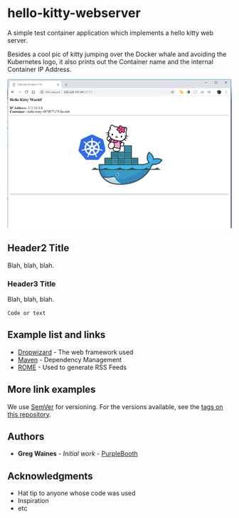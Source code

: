 # hello-kitty-webserver

A simple test container application which implements a hello kitty web server.

Besides a cool pic of kitty jumping over the Docker whale and avoiding the Kubernetes logo, it also prints out the Container name and the internal Container IP Address.

<p align="center">
  <img src="./hello-kitty-webserver.png" alt="screenshot"
       width="650" height="335">
</p>

## Header2 Title

Blah, blah, blah.

### Header3 Title

Blah, blah, blah.

```
Code or text 
```

## Example list and links

* [Dropwizard](http://www.dropwizard.io/1.0.2/docs/) - The web framework used
* [Maven](https://maven.apache.org/) - Dependency Management
* [ROME](https://rometools.github.io/rome/) - Used to generate RSS Feeds


## More link examples

We use [SemVer](http://semver.org/) for versioning. For the versions available, see the [tags on this repository](https://github.com/your/project/tags). 

## Authors

* **Greg Waines** - *Initial work* - [PurpleBooth](https://github.com/PurpleBooth)


## Acknowledgments

* Hat tip to anyone whose code was used
* Inspiration
* etc

